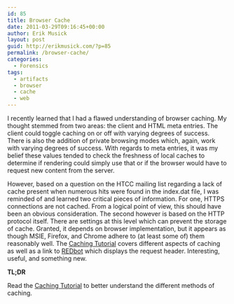 ```yaml
---
id: 85
title: Browser Cache
date: 2011-03-29T09:16:45+00:00
author: Erik Musick
layout: post
guid: http://erikmusick.com/?p=85
permalink: /browser-cache/
categories:
  - Forensics
tags:
  - artifacts
  - browser
  - cache
  - web
---
```

I recently learned that I had a flawed understanding of browser caching. My thought stemmed from two areas: the client and HTML meta entries. The client could toggle caching on or off with varying degrees of success. There is also the addition of private browsing modes which, again, work with varying degrees of success. With regards to meta entries, it was my belief these values tended to check the freshness of local caches to determine if rendering could simply use that or if the browser would have to request new content from the server.

However, based on a question on the HTCC mailing list regarding a lack of cache present when numerous hits were found in the index.dat file, I was reminded of and learned two critical pieces of information. For one, HTTPS connections are not cached. From a logical point of view, this should have been an obvious consideration. The second however is based on the HTTP protocol itself. There are settings at this level which can prevent the storage of cache. Granted, it depends on browser implementation, but it appears as though MSIE, Firefox, and Chrome adhere to (at least some of) them reasonably well. The [Caching Tutorial](http://www.mnot.net/cache_docs/#WORK "A tutorial on web cache for web administrators") covers different aspects of caching as well as a link to [REDbot](http://redbot.org/ "A reporting engine for displaying the HTTP request response") which displays the request header. Interesting, useful, and something new.

**TL;DR**

Read the [Caching Tutorial](http://www.mnot.net/cache_docs/#WORK "A tutorial on web cache for web administrators") to better understand the different methods of caching.